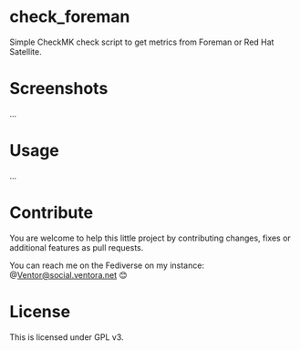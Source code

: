 # check_foreman

Simple CheckMK check script to get metrics from Foreman or Red Hat Satellite.

# Screenshots

...

# Usage

...

# Contribute

You are welcome to help this little project by contributing changes, fixes or additional features as pull requests.

You can reach me on the Fediverse on my instance: @Ventor@social.ventora.net 😊

# License

This is licensed under GPL v3. 
